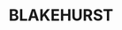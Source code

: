 ---
lastmod: '2025-04-06T06:05:20+00:00'
latitude: -33.992159
layout: suburb
longitude: 151.10599
postcode: '2221'
state: NSW
title: BLAKEHURST
url: /nsw/blakehurst/
---